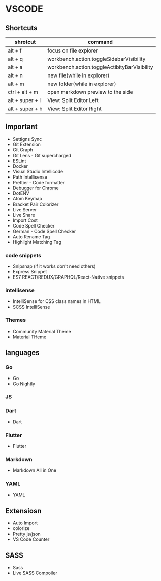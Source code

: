 # VSCODE

## Shortcuts
|shrotcut|command|
|---|---|
|alt + f|focus on file explorer|
|alt + q|workbench.action.toggleSidebarVisibility|
|alt + a|workbench.action.toggleActibityBarVisibility|
|alt + n|new file(while in explorer)|
|alt + m|new folder(while in explorer)|
|ctrl + alt + m|open markdown preview to the side|
|alt + super + l|View: Split Editor Left|
|alt + super + h|View: Split Editor Right|

## Important
* Settigns Sync
* Git Extension
* Git Graph
* Git Lens - Git supercharged
* ESLint
* Docker
* Visual Studio Intellicode
* Path Intellisense
* Prettier - Code formatter
* Debugger for Chrome
* DotENV
* Atom Keymap
* Bracket Pair Colorizer
* Live Server
* Live Share
* Import Cost
* Code Spell Checker
* German - Code Spell Checker
* Auto Rename Tag
* Highlight Matching Tag

### code snippets
* Snipsnap (if it works don't need others)
* Express Snippet
* ES7 REACT/REDUX/GRAPHQL/React-Native snippets

### intellisense
* IntelliSense for CSS class names in HTML
* SCSS IntelliSense

### Themes
* Community Material Theme
* Material THeme

## languages
### Go
* Go
* Go Nightly 

### JS
### Dart
* Dart

### Flutter
* Flutter

### Markdown
* Markdown All in One

### YAML
* YAML

## Extensiosn
* Auto Import
* colorize
* Pretty js/json
* VS Code Counter

## SASS
* Sass
* Live SASS Compoiler









